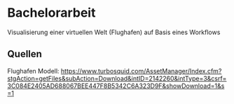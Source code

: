# Bachelorarbeit
Visualisierung einer virtuellen Welt (Flughafen) auf Basis eines Workflows

## Quellen
Flughafen Modell:
https://www.turbosquid.com/AssetManager/Index.cfm?stgAction=getFiles&subAction=Download&intID=2142260&intType=3&csrf=3C084E2405AD688067BEE447F8B5342C6A323D9F&showDownload=1&s=1
